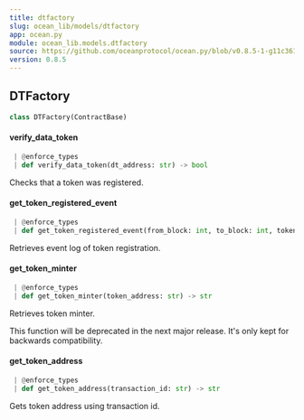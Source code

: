 ```yaml
---
title: dtfactory
slug: ocean_lib/models/dtfactory
app: ocean.py
module: ocean_lib.models.dtfactory
source: https://github.com/oceanprotocol/ocean.py/blob/v0.8.5-1-g11c361d/ocean_lib/models/dtfactory.py
version: 0.8.5
---
```

## DTFactory

```python
class DTFactory(ContractBase)
```

#### verify\_data\_token

```python
 | @enforce_types
 | def verify_data_token(dt_address: str) -> bool
```

Checks that a token was registered.

#### get\_token\_registered\_event

```python
 | @enforce_types
 | def get_token_registered_event(from_block: int, to_block: int, token_address: str) -> [AttributeDict]
```

Retrieves event log of token registration.

#### get\_token\_minter

```python
 | @enforce_types
 | def get_token_minter(token_address: str) -> str
```

Retrieves token minter.

This function will be deprecated in the next major release.
It's only kept for backwards compatibility.

#### get\_token\_address

```python
 | @enforce_types
 | def get_token_address(transaction_id: str) -> str
```

Gets token address using transaction id.

